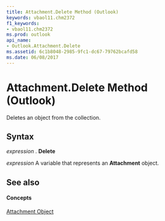 ```yaml
---
title: Attachment.Delete Method (Outlook)
keywords: vbaol11.chm2372
f1_keywords:
- vbaol11.chm2372
ms.prod: outlook
api_name:
- Outlook.Attachment.Delete
ms.assetid: 6c1b8048-2985-9fc1-dc67-79762bcafd58
ms.date: 06/08/2017
---
```



# Attachment.Delete Method (Outlook)

Deletes an object from the collection.


## Syntax

 _expression_ . **Delete**

 _expression_ A variable that represents an **Attachment** object.


## See also


#### Concepts


[Attachment Object](Outlook.Attachment.md)

